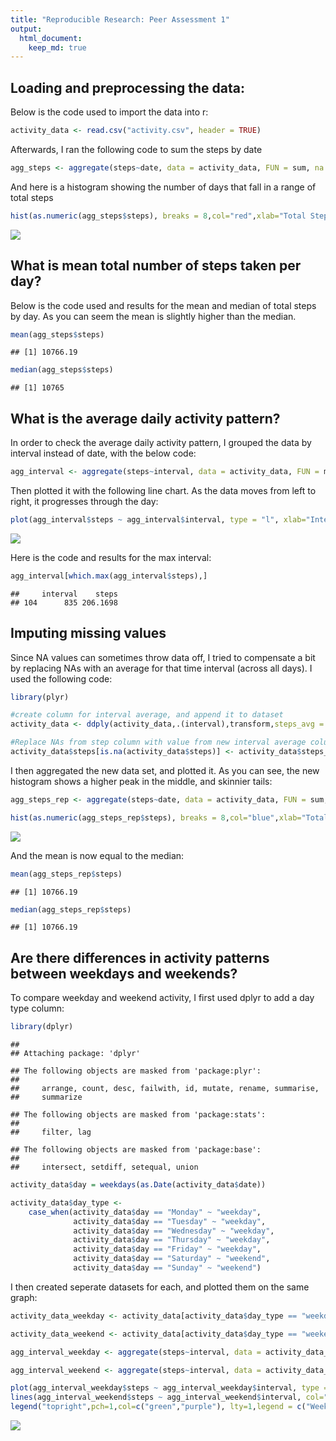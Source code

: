 ```yaml
---
title: "Reproducible Research: Peer Assessment 1"
output: 
  html_document:
    keep_md: true
---
```



## Loading and preprocessing the data:



Below is the code used to import the data into r:


```r
activity_data <- read.csv("activity.csv", header = TRUE)
```

Afterwards, I ran the following code to sum the steps by date


```r
agg_steps <- aggregate(steps~date, data = activity_data, FUN = sum, na.rm=TRUE)
```

And here is a histogram showing the number of days that fall in a range of total steps 


```r
hist(as.numeric(agg_steps$steps), breaks = 8,col="red",xlab="Total Steps",ylab="Number of Days", main="Steps Taken Per Day")
```

![](PA1_template_files/figure-html/unnamed-chunk-3-1.png)<!-- -->

## What is mean total number of steps taken per day?

Below is the code used and results for the mean and median of total steps by day. As you can seem the mean is slightly higher than the median. 

```r
mean(agg_steps$steps)
```

```
## [1] 10766.19
```

```r
median(agg_steps$steps)
```

```
## [1] 10765
```


## What is the average daily activity pattern?
In order to check the average daily activity pattern, I grouped the data by interval instead of date, with the below code:


```r
agg_interval <- aggregate(steps~interval, data = activity_data, FUN = mean, na.rm=TRUE)
```

Then plotted it with the following line chart. As the data moves from left to right, it progresses through the day:

```r
plot(agg_interval$steps ~ agg_interval$interval, type = "l", xlab="Interval", ylab ="Average Steps", main = "Average Steps Per Interval")
```

![](PA1_template_files/figure-html/unnamed-chunk-6-1.png)<!-- -->

Here is the code and results for the max interval:

```r
agg_interval[which.max(agg_interval$steps),]
```

```
##     interval    steps
## 104      835 206.1698
```

## Imputing missing values
Since NA values can sometimes throw data off, I tried to compensate a bit by replacing NAs with an average for that time interval (across all days). I used the following code:

```r
library(plyr)

#create column for interval average, and append it to dataset
activity_data <- ddply(activity_data,.(interval),transform,steps_avg = mean(steps, na.rm = TRUE))

#Replace NAs from step column with value from new interval average column
activity_data$steps[is.na(activity_data$steps)] <- activity_data$steps_avg[is.na(activity_data$steps)]
```

I then aggregated the new data set, and plotted it. As you can see, the new histogram shows a higher peak in the middle, and skinnier tails:

```r
agg_steps_rep <- aggregate(steps~date, data = activity_data, FUN = sum, na.rm=TRUE)

hist(as.numeric(agg_steps_rep$steps), breaks = 8,col="blue",xlab="Total Steps",ylab="Number of Days", main="Steps Taken Per Day")
```

![](PA1_template_files/figure-html/unnamed-chunk-9-1.png)<!-- -->

And the mean is now equal to the median:

```r
mean(agg_steps_rep$steps)
```

```
## [1] 10766.19
```

```r
median(agg_steps_rep$steps)
```

```
## [1] 10766.19
```

## Are there differences in activity patterns between weekdays and weekends?
To compare weekday and weekend activity, I first used dplyr to add a day type column:


```r
library(dplyr)
```

```
## 
## Attaching package: 'dplyr'
```

```
## The following objects are masked from 'package:plyr':
## 
##     arrange, count, desc, failwith, id, mutate, rename, summarise,
##     summarize
```

```
## The following objects are masked from 'package:stats':
## 
##     filter, lag
```

```
## The following objects are masked from 'package:base':
## 
##     intersect, setdiff, setequal, union
```

```r
activity_data$day = weekdays(as.Date(activity_data$date))

activity_data$day_type <- 
    case_when(activity_data$day == "Monday" ~ "weekday",
              activity_data$day == "Tuesday" ~ "weekday",
              activity_data$day == "Wednesday" ~ "weekday",
              activity_data$day == "Thursday" ~ "weekday",
              activity_data$day == "Friday" ~ "weekday",
              activity_data$day == "Saturday" ~ "weekend",
              activity_data$day == "Sunday" ~ "weekend")
```

I then created seperate datasets for each, and plotted them on the same graph:

```r
activity_data_weekday <- activity_data[activity_data$day_type == "weekday",]

activity_data_weekend <- activity_data[activity_data$day_type == "weekend",]

agg_interval_weekday <- aggregate(steps~interval, data = activity_data_weekday, FUN = mean, na.rm=TRUE)

agg_interval_weekend <- aggregate(steps~interval, data = activity_data_weekend, FUN = mean, na.rm=TRUE)

plot(agg_interval_weekday$steps ~ agg_interval_weekday$interval, type = "l", xlab="Interval", ylab ="Average Steps", main = "Average Steps Per Interval", col="green")
lines(agg_interval_weekend$steps ~ agg_interval_weekend$interval, col="purple")
legend("topright",pch=1,col=c("green","purple"), lty=1,legend = c("Weekdays","Weekend"))
```

![](PA1_template_files/figure-html/unnamed-chunk-12-1.png)<!-- -->




